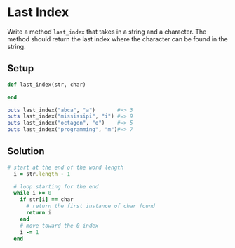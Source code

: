 # Last Index

Write a method `last_index` that takes in a string and a character. The method should return the last index where the character can be found in the string.

## Setup

```ruby
def last_index(str, char)

end

puts last_index("abca", "a")       #=> 3
puts last_index("mississipi", "i") #=> 9
puts last_index("octagon", "o")    #=> 5
puts last_index("programming", "m")#=> 7
```

## Solution

```ruby
# start at the end of the word length
  i = str.length - 1

  # loop starting for the end
  while i >= 0
    if str[i] == char
      # return the first instance of char found
      return i
    end
    # move toward the 0 index
    i -= 1
  end
```